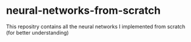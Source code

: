# neural-networks-from-scratch
This repositry contains all the neural networks I implemented from scratch (for better understanding)